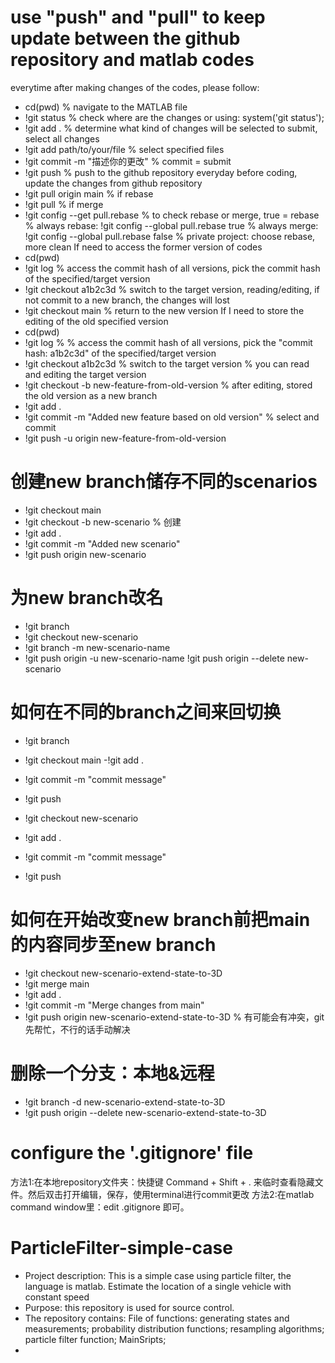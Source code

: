 # use "push" and "pull" to keep update between the github repository and matlab codes
everytime after making changes of the codes, please follow:
- cd(pwd) % navigate to the MATLAB file
- !git status % check where are the changes or using: system('git status');
- !git add . % determine what kind of changes will be selected to submit, select all changes
- !git add path/to/your/file % select specified files
- !git commit -m "描述你的更改" % commit = submit 
- !git push % push to the github repository
everyday before coding, update the changes from github repository
- !git pull origin main % if rebase
- !git pull % if merge
- !git config --get pull.rebase % to check rebase or merge, true = rebase
% always rebase: !git config --global pull.rebase true
% always merge: !git config --global pull.rebase false
% private project: choose rebase, more clean
If need to access the former version of codes
- cd(pwd)
- !git log % access the commit hash of all versions, pick the commit hash of the specified/target version 
- !git checkout a1b2c3d % switch to the target version, reading/editing, if not commit to a new branch, the changes will lost 
- !git checkout main % return to the new version
If I need to store the editing of the old specified version
- cd(pwd)
- !git log % % access the commit hash of all versions, pick the "commit hash: a1b2c3d" of the specified/target version 
- !git checkout a1b2c3d % switch to the target version % you can read and editing the target version
- !git checkout -b new-feature-from-old-version % after editing, stored the old version as a new branch
- !git add .
- !git commit -m "Added new feature based on old version" % select and commit
- !git push -u origin new-feature-from-old-version

# 创建new branch储存不同的scenarios
- !git checkout main
- !git checkout -b new-scenario % 创建
- !git add .
- !git commit -m "Added new scenario"
- !git push origin new-scenario

# 为new branch改名
- !git branch
- !git checkout new-scenario
- !git branch -m new-scenario-name
- !git push origin -u new-scenario-name
!git push origin --delete new-scenario

# 如何在不同的branch之间来回切换
- !git branch
- !git checkout main
-!git add .
- !git commit -m "commit message"
- !git push

- !git checkout new-scenario
- !git add .
- !git commit -m "commit message"
- !git push

# 如何在开始改变new branch前把main的内容同步至new branch
- !git checkout new-scenario-extend-state-to-3D
- !git merge main
- !git add .
- !git commit -m "Merge changes from main"
- !git push origin new-scenario-extend-state-to-3D % 有可能会有冲突，git先帮忙，不行的话手动解决

# 删除一个分支：本地&远程
- !git branch -d new-scenario-extend-state-to-3D
- !git push origin --delete new-scenario-extend-state-to-3D


# configure the '.gitignore' file
方法1:在本地repository文件夹：快捷键 Command + Shift + . 来临时查看隐藏文件。然后双击打开编辑，保存，使用terminal进行commit更改
方法2:在matlab command window里：edit .gitignore 即可。

# ParticleFilter-simple-case
- Project description:
This is a simple case using particle filter, the language is matlab. 
Estimate the location of a single vehicle with constant speed 
- Purpose: 
this repository is used for source control.
- The repository contains: 
File of functions: 
generating states and measurements; 
probability distribution functions; 
resampling algorithms; 
particle filter function;
MainSripts;
- 


